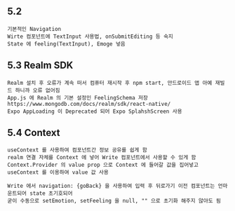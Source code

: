 ## 5.2

    기본적인 Navigation
    Wirte 컴포넌트에 TextInput 사용법, onSubmitEditing 등 숙지
    State 에 feeling(TextInput), Emoge 넣음

## 5.3 Realm SDK

    Realm 설치 후 오류가 계속 떠서 컴퓨터 재시작 후 npm start, 안드로이드 앱 아예 재빌드 하니까 오류 없어짐
    App.js 에 Realm 의 기본 설정인 FeelingSchema 저장 https://www.mongodb.com/docs/realm/sdk/react-native/
    Expo AppLoading 이 Deprecated 되어 Expo SplahshScreen 사용

## 5.4 Context

    useContext 를 사용하여 컴포넌트간 정보 공유를 쉽게 함
    realm 연결 자체를 Context 에 넣어 Write 컴포넌트에서 사용할 수 있게 함
    Context.Provider 의 value prop 으로 Context 에 들어갈 값을 집어넣고 useContext 를 이용하여 value 값 사용

    Write 에서 navigation: {goBack} 을 사용하여 입력 후 뒤로가기 이전 컴포넌트는 언마운트되어 state 초기호되어
    굳이 수동으로 setEmotion, setFeeling 을 null, "" 으로 초기화 해주지 않아도 됨

